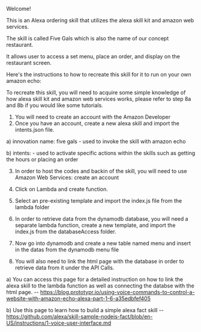 Welcome!

This is an Alexa ordering skill that utilizes the alexa skill kit and amazon web services.

The skill is called Five Gals which is also the name of our concept restaurant.

It allows user to access a set menu, place an order, and display on the restaurant screen.

Here's the instructions to how to recreate this skill for it to run on your own amazon echo:

To recreate this skill, you will need to acquire some simple knowledge of how alexa skill kit and amazon web services works, please refer to step 8a and 8b if you would like some tutorials.

1. You will need to create an account with the Amazon Developer
2. Once you have an account, create a new alexa skill and import the intents.json file.

a) innovation name: five gals - used to invoke the skill with amazon echo

b) intents: - used to activate specific actions within the skills such as getting the hours or placing an order

3. In order to host the codes and backin of the skill, you will need to use Amazon Web Services: create an account
4. Click on Lambda and create function.
5. Select an pre-existing template and import the index.js file from the lambda folder
6. In order to retrieve data from the dynamodb database, you will need a separate lambda function, create a new template, and import the index.js from the databaseAccess folder.
7. Now go into dynamodb and create a new table named menu and insert in the datas from the dynamodb menu file

8. You will also need to link the html page with the database in order to retrieve data from it under the API Calls.

a) You can access this page for a detailed instruction on how to link the alexa skill to the lambda function as well as connecting the        databse with the html page. -- https://blog.prototypr.io/using-voice-commands-to-control-a-website-with-amazon-echo-alexa-part-1-6-a35edbfef405

b) Use this page to learn how to build a simple alexa fact skill -- https://github.com/alexa/skill-sample-nodejs-fact/blob/en-US/instructions/1-voice-user-interface.md
  

